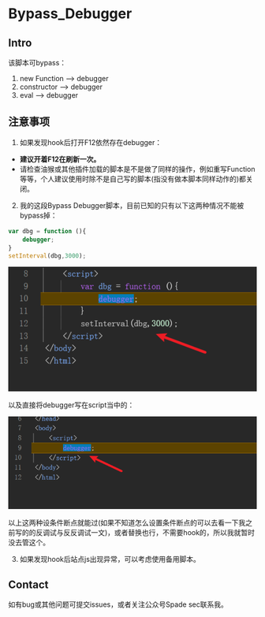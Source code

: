 # Bypass_Debugger

## Intro

该脚本可bypass：

1. new Function --> debugger
2. constructor --> debugger
3. eval --> debugger

## 注意事项

1. 如果发现hook后打开F12依然存在debugger：

- **建议开着F12在刷新一次。** 
- 请检查油猴或其他插件加载的脚本是不是做了同样的操作，例如重写Function等等，个人建议使用时除不是自己写的脚本(指没有做本脚本同样动作的)都关闭。

2. 我的这段Bypass Debugger脚本，目前已知的只有以下这两种情况不能被bypass掉：
```js
var dbg = function (){
    debugger;
}
setInterval(dbg,3000);
```
![1733639165304](image/README/1733639165304.png)

以及直接将debugger写在script当中的：

![1733639172782](image/README/1733639172782.png)

以上这两种设条件断点就能过(如果不知道怎么设置条件断点的可以去看一下我之前写的的反调试与反反调试一文)，或者替换也行，不需要hook的，所以我就暂时没去管这个。

3. 如果发现hook后站点js出现异常，可以考虑使用备用脚本。

## Contact

如有bug或其他问题可提交issues，或者关注公众号Spade sec联系我。
